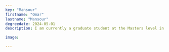 ```yaml
---
key: "Mansour"
firstname: "Omar"
lastname: "Mansour"
degreedate: 2024-05-01
description: I am currently a graduate student at the Masters level in the CCIB program of Rutgers-Camden. My bachelor is in Molecular and Cellular Biology from the University of Science and Technology-Zewail City in Egypt. My last couple of years at the bachelor, I fell in love with mathematics and physics. And I was amazed by how mathematics is a miraculous tool used to model everything around us. I then made the decision to pursue a career where I have to be involved in the mathematical modeling of biological problems. My work at the lab is about chronobiology; specifically developing models that would offer us understanding of how our circadian clocks entrain (synchronize) themselves to periodic environmental stimuli such as light and temperature. It is quite exciting to figure out how to create such a model, and to overcome such a challenge. 

image: 

---
```

